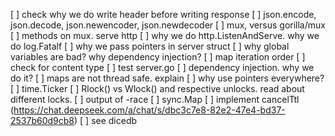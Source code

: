 [ ] check why we do write header before writing response
[ ] json.encode, json.decode, json.newencoder, json.newdecoder
[ ] mux, versus gorilla/mux
[ ] methods on mux. serve http
[ ] why we do http.ListenAndServe. why we do log.Fatalf
[ ] why we pass pointers in server struct
[ ] why global variables are bad? why dependency injection?
[ ] map iteration order
[ ] check for content type
[ ] test server.go
[ ] dependency injection. why we do it?
[ ] maps are not thread safe. explain
[ ] why use pointers everywhere?
[ ] time.Ticker
[ ] Rlock() vs Wlock() and respective unlocks. read about different locks.
[ ] output of -race
[ ] sync.Map
[ ] implement cancelTtl (https://chat.deepseek.com/a/chat/s/dbc3c7e8-82e2-47e4-bd37-2537b60d9cb8)
[ ] see dicedb
